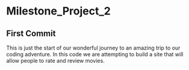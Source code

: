 # Milestone_Project_2
## First Commit

This is just the start of our wonderful journey to an amazing trip to  our coding adventure.  In this code we are attempting to build a site that will allow  people to rate and review movies.
